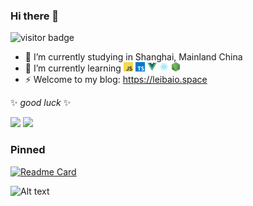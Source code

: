### Hi there 👋
![visitor badge](https://visitor-badge.glitch.me/badge?page_id=leibaio.visitor-badge&left_color=blue&right_color=pink&left_text=Hello%20Visitors)
- 🔭 I’m currently studying in Shanghai, Mainland China
- 🌱 I’m currently learning  <code><img height="15" src="https://raw.githubusercontent.com/github/explore/80688e429a7d4ef2fca1e82350fe8e3517d3494d/topics/javascript/javascript.png"></code>
<code><img height="15" src="https://raw.githubusercontent.com/github/explore/80688e429a7d4ef2fca1e82350fe8e3517d3494d/topics/typescript/typescript.png"></code>
<code><img height="15" src="https://raw.githubusercontent.com/github/explore/80688e429a7d4ef2fca1e82350fe8e3517d3494d/topics/vue/vue.png"></code>
<code><img height="15" src="https://raw.githubusercontent.com/github/explore/80688e429a7d4ef2fca1e82350fe8e3517d3494d/topics/react/react.png"></code>
<code><img height="15" src="https://raw.githubusercontent.com/github/explore/80688e429a7d4ef2fca1e82350fe8e3517d3494d/topics/nodejs/nodejs.png"></code>
- ⚡ Welcome to my blog: https://leibaio.space

✨ _good luck_ ✨

<img align="" height="157px" src="https://github-readme-stats.vercel.app/api/top-langs/?username=leibaio&layout=compact&theme=cobalt&show_icons=true" />
<img align="" height="157px" src="https://github-readme-stats.vercel.app/api?username=leibaio&theme=cobalt&show_icons=true&hide=stars" />

### Pinned

[![Readme Card](https://github-readme-stats.vercel.app/api/pin/?username=leibaio&repo=supermall&theme=cobalt)](https://github.com/leibaio/supermall)


![Alt text](https://spotify-recently-played-readme.vercel.app/api?user=5w6zl0iqxr76tpzhqj5qv056a&count=3)

<!--START_SECTION:waka-->

<!--END_SECTION:waka-->

<!--
**leibaio/leibaio** is a ✨ _special_ ✨ repository because its `README.md` (this file) appears on your GitHub profile.
- 🔭 I’m currently studying in Shanghai, Mainland China
- 🌱 I’m currently learning Vue.js 
- ⚡ Welcome to my website: https://leibaio.space
-->
